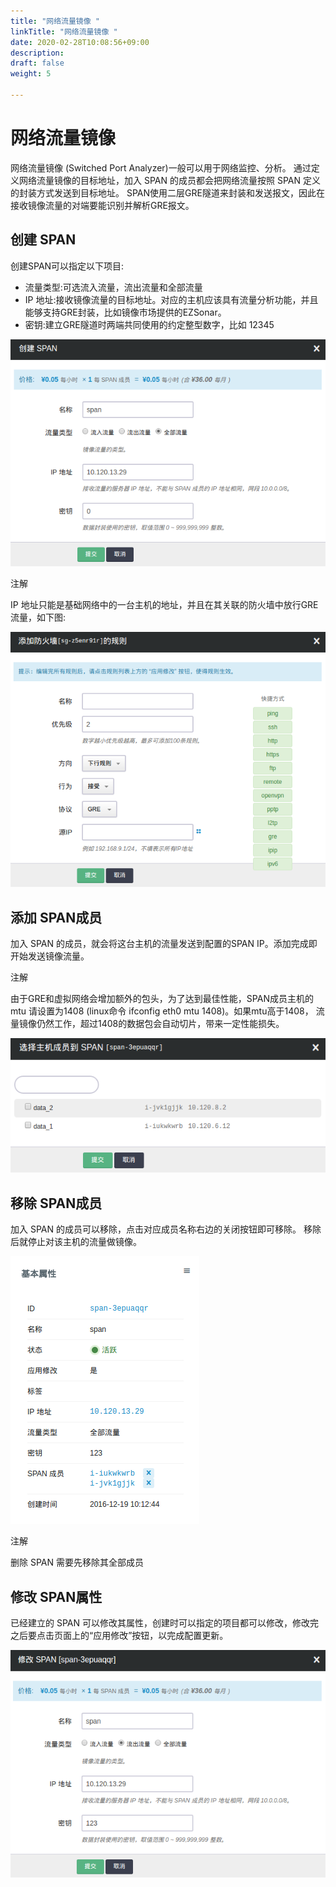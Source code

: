 ```yaml
---
title: "网络流量镜像 "
linkTitle: "网络流量镜像 "
date: 2020-02-28T10:08:56+09:00
description:
draft: false
weight: 5

---
```

# 网络流量镜像

网络流量镜像 (Switched Port Analyzer)一般可以用于网络监控、分析。 通过定义网络流量镜像的目标地址，加入 SPAN 的成员都会把网络流量按照 SPAN 定义的封装方式发送到目标地址。 SPAN使用二层GRE隧道来封装和发送报文，因此在接收镜像流量的对端要能识别并解析GRE报文。

## 创建 SPAN

创建SPAN可以指定以下项目:

*   流量类型:可选流入流量，流出流量和全部流量
*   IP 地址:接收镜像流量的目标地址。对应的主机应该具有流量分析功能，并且能够支持GRE封装，比如镜像市场提供的EZSonar。
*   密钥:建立GRE隧道时两端共同使用的约定整型数字，比如 12345

![](_images/create_span.png)

注解

IP 地址只能是基础网络中的一台主机的地址，并且在其关联的防火墙中放行GRE流量，如下图:

![](_images/span_sg.png)

## 添加 SPAN成员

加入 SPAN 的成员，就会将这台主机的流量发送到配置的SPAN IP。添加完成即开始发送镜像流量。

注解

由于GRE和虚拟网络会增加额外的包头，为了达到最佳性能，SPAN成员主机的 mtu 请设置为1408 (linux命令 ifconfig eth0 mtu 1408)。如果mtu高于1408， 流量镜像仍然工作，超过1408的数据包会自动切片，带来一定性能损失。

![](_images/span_add_member.png)

## 移除 SPAN成员

加入 SPAN 的成员可以移除，点击对应成员名称右边的关闭按钮即可移除。 移除后就停止对该主机的流量做镜像。

![](_images/span_del_member.png)

注解

删除 SPAN 需要先移除其全部成员

## 修改 SPAN属性

已经建立的 SPAN 可以修改其属性，创建时可以指定的项目都可以修改，修改完之后要点击页面上的“应用修改”按钮，以完成配置更新。

![](_images/span_modify.png)
